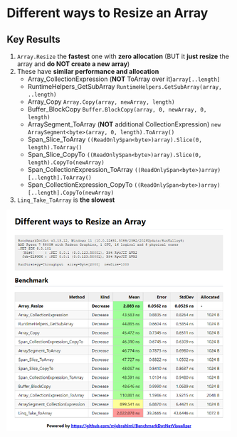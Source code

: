 # Different ways to Resize an Array

## Key Results

1. `Array.Resize` the **fastest** one with **zero allocation** (BUT it **just resize** the array and **do NOT create a new array**)
2. These have **similar performance and allocation**
   - Array_CollectionExpression (**NOT** ToArray over it)`array[..length]`
   - RuntimeHelpers_GetSubArray `RuntimeHelpers.GetSubArray(array, ..length)`
   - Array_Copy `Array.Copy(array, newArray, length)`
   - Buffer_BlockCopy `Buffer.BlockCopy(array, 0, newArray, 0, length)`
   - ArraySegment_ToArray (**NOT** additional CollectionExpression) `new ArraySegment<byte>(array, 0, length).ToArray()`
   - Span_Slice_ToArray `((ReadOnlySpan<byte>)array).Slice(0, length).ToArray()`
   - Span_Slice_CopyTo `((ReadOnlySpan<byte>)array).Slice(0, length).CopyTo(newArray)`
   - Span_CollectionExpression_ToArray `((ReadOnlySpan<byte>)array)[..length].ToArray()`
   - Span_CollectionExpression_CopyTo `((ReadOnlySpan<byte>)array)[..length].CopyTo(newArray)`
3. `Linq_Take_ToArray` is **the slowest**

![Benchmark](Benchmark.png)
